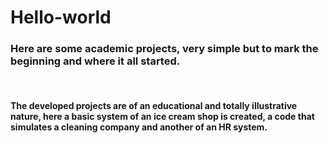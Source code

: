 # Hello-world
### Here are some academic projects, very simple but to mark the beginning and where it all started.
<br/>

#### The developed projects are of an educational and totally illustrative nature, here a basic system of an ice cream shop is created, a code that simulates a cleaning company and another of an HR system.
